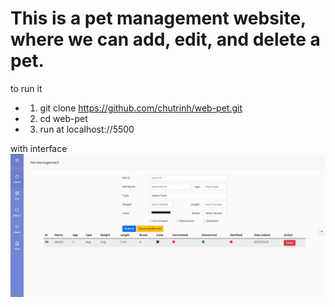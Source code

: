 # This is a pet management website, where we can add, edit, and delete a pet.
to run it
- 1. git clone https://github.com/chutrinh/web-pet.git
- 2. cd web-pet
- 3. run at localhost://5500

 with interface
 ![](./bet.jpg)
